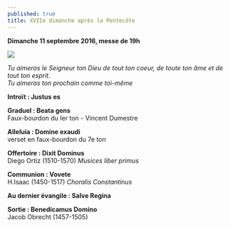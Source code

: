 ```yaml
---
published: true
title: XVIIe dimanche après la Pentecôte
---
```

**Dimanche 11 septembre 2016, messe de 19h**

![]({{site.baseurl}}/images/David.jpg)

*Tu aimeras le Seigneur ton Dieu de tout ton coeur,
de toute ton âme et de tout ton esprit.  
Tu aimeras ton prochain comme toi-même*

**Introït : Justus es**

**Graduel : Beata gens**  
Faux-bourdon du Ier ton - Vincent Dumestre

**Alleluia : Domine exaudi**  
verset en faux-bourdon du 7e ton

**Offertoire : Dixit Dominus**  
Diego Ortiz (1510-1570) *Musices liber primus*

**Communion : Vovete**  
H.Isaac (1450-1517) *Choralis Constantinus*

**Au dernier évangile : Salve Regina**

**Sortie : Benedicamus Domino**  
Jacob Obrecht (1457-1505)
